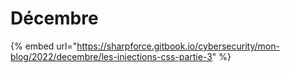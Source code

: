 # Décembre

{% embed url="https://sharpforce.gitbook.io/cybersecurity/mon-blog/2022/decembre/les-injections-css-partie-3" %}
